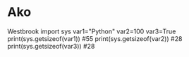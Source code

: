 # Ako
Westbrook
import sys
var1="Python"
var2=100
var3=True
print(sys.getsizeof(var1)) #55
print(sys.getsizeof(var2)) #28
print(sys.getsizeof(var3)) #28
